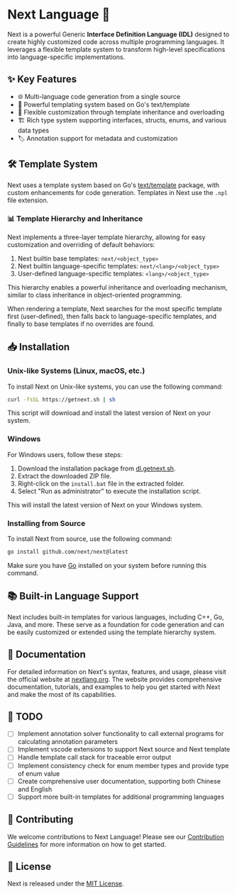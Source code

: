 # Next Language 🚀

Next is a powerful Generic **Interface Definition Language (IDL)** designed to create highly customized code across multiple programming languages. It leverages a flexible template system to transform high-level specifications into language-specific implementations.

## ✨ Key Features

- 🌐 Multi-language code generation from a single source
- 📝 Powerful templating system based on Go's text/template
- 🧩 Flexible customization through template inheritance and overloading
- 🏗️ Rich type system supporting interfaces, structs, enums, and various data types
- 🏷️ Annotation support for metadata and customization

## 🛠️ Template System

Next uses a template system based on Go's [text/template](https://pkg.go.dev/text/template/) package, with custom enhancements for code generation. Templates in Next use the `.npl` file extension.

### 📊 Template Hierarchy and Inheritance

Next implements a three-layer template hierarchy, allowing for easy customization and overriding of default behaviors:

1. Next builtin base templates: `next/<object_type>`
2. Next builtin language-specific templates: `next/<lang>/<object_type>`
3. User-defined language-specific templates: `<lang>/<object_type>`

This hierarchy enables a powerful inheritance and overloading mechanism, similar to class inheritance in object-oriented programming.

When rendering a template, Next searches for the most specific template first (user-defined), then falls back to language-specific templates, and finally to base templates if no overrides are found.

## 📥 Installation

### Unix-like Systems (Linux, macOS, etc.)

To install Next on Unix-like systems, you can use the following command:

```sh
curl -fsSL https://getnext.sh | sh
```

This script will download and install the latest version of Next on your system.

### Windows

For Windows users, follow these steps:

1. Download the installation package from [dl.getnext.sh](https://dl.getnext.sh).
2. Extract the downloaded ZIP file.
3. Right-click on the `install.bat` file in the extracted folder.
4. Select "Run as administrator" to execute the installation script.

This will install the latest version of Next on your Windows system.

### Installing from Source

To install Next from source, use the following command:

```sh
go install github.com/next/next@latest
```

Make sure you have [Go](https://go.dev) installed on your system before running this command.

## 📚 Built-in Language Support

Next includes built-in templates for various languages, including C++, Go, Java, and more. These serve as a foundation for code generation and can be easily customized or extended using the template hierarchy system.

## 📖 Documentation

For detailed information on Next's syntax, features, and usage, please visit the official website at [nextlang.org](https://nextlang.org). The website provides comprehensive documentation, tutorials, and examples to help you get started with Next and make the most of its capabilities.

## 📝 TODO

- [ ] Implement annotation solver functionality to call external programs for calculating annotation parameters
- [ ] Implement vscode extensions to support Next source and Next template
- [ ] Handle template call stack for traceable error output
- [ ] Implement consistency check for enum member types and provide type of enum value
- [ ] Create comprehensive user documentation, supporting both Chinese and English
- [ ] Support more built-in templates for additional programming languages

## 🤝 Contributing

We welcome contributions to Next Language! Please see our [Contribution Guidelines](CONTRIBUTING.md) for more information on how to get started.

## 📄 License

Next is released under the [MIT License](LICENSE).
